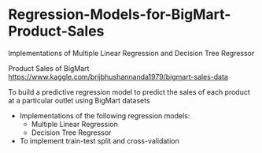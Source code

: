 # Regression-Models-for-BigMart-Product-Sales
Implementations of Multiple Linear Regression and Decision Tree Regressor

Product Sales of BigMart
https://www.kaggle.com/brijbhushannanda1979/bigmart-sales-data

To build a predictive regression model to predict the sales of each product at a particular outlet using BigMart datasets

- Implementations of the following regression models:
    - Multiple Linear Regression
    - Decision Tree Regressor
- To implement train-test split and cross-validation
